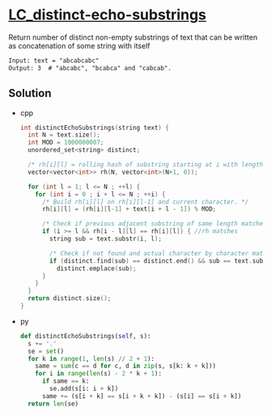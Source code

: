 # [LC_distinct-echo-substrings](https://leetcode.com/problems/distinct-echo-substrings)

Return number of distinct non-empty substrings of text that can be written as concatenation of some string with itself

```txt
Input: text = "abcabcabc"
Output: 3  # "abcabc", "bcabca" and "cabcab".
```

## Solution

* cpp

  ```cpp
  int distinctEchoSubstrings(string text) {
    int N = text.size();
    int MOD = 1000000007;
    unordered_set<string> distinct;

    /* rh[i][l] = rolling hash of substring starting at i with length l */
    vector<vector<int>> rh(N, vector<int>(N+1, 0));

    for (int l = 1; l <= N ; ++l) {
      for (int i = 0 ; i + l <= N ; ++i) {
        /* Build rh[i][l] on rh[i][l-1] and current character. */
        rh[i][l] = (rh[i][l-1] + text[i + l - 1]) % MOD;

        /* Check if previous adjacent substring of same length matches */
        if (i >= l && rh[i - l][l] == rh[i][l]) { //rh matches
          string sub = text.substr(i, l);

          /* Check if not found and actual character by character match */
          if (distinct.find(sub) == distinct.end() && sub == text.substr(i - l, l))
            distinct.emplace(sub);
        }
      }
    }
    return distinct.size();
  }
  ```

* py

  ```py
  def distinctEchoSubstrings(self, s):
    s += '.'
    se = set()
    for k in range(1, len(s) // 2 + 1):
      same = sum(c == d for c, d in zip(s, s[k: k + k]))
      for i in range(len(s) - 2 * k + 1):
        if same == k:
          se.add(s[i: i + k])
        same += (s[i + k] == s[i + k + k]) - (s[i] == s[i + k])
    return len(se)
  ```

